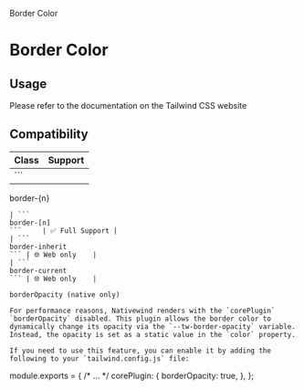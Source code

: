 Border Color

# Border Color

## Usage

Please refer to the documentation on the Tailwind CSS website

## Compatibility

| Class                  | Support        |
| ---------------------- | -------------- |
| ```
border-{n}
```     | ✅ Full Support |
| ```
border-[n]
```     | ✅ Full Support |
| ```
border-inherit
``` | 🌐 Web only    |
| ```
border-current
``` | 🌐 Web only    |

borderOpacity (native only)

For performance reasons, Nativewind renders with the `corePlugin` `borderOpacity` disabled. This plugin allows the border color to dynamically change its opacity via the `--tw-border-opacity` variable. Instead, the opacity is set as a static value in the `color` property.

If you need to use this feature, you can enable it by adding the following to your `tailwind.config.js` file:

```
module.exports = {
  /* ...  */
  corePlugin: {
    borderOpacity: true,
  },
};
```
